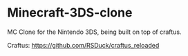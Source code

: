 # Minecraft-3DS-clone
MC Clone for the Nintendo 3DS, being built on top of craftus.

Craftus: https://github.com/RSDuck/craftus_reloaded